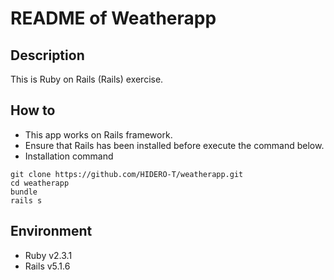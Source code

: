 # README of Weatherapp
## Description
This is Ruby on Rails (Rails) exercise.
## How to
* This app works on Rails framework.
* Ensure that Rails has been installed before execute the command below.
* Installation command
```
git clone https://github.com/HIDERO-T/weatherapp.git
cd weatherapp
bundle
rails s
```
## Environment
* Ruby v2.3.1
* Rails v5.1.6
